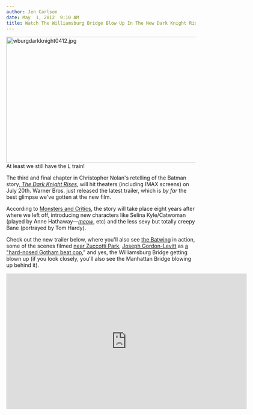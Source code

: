 ```yaml
---
author: Jen Carlson
date: May  1, 2012  9:10 AM
title: Watch The Williamsburg Bridge Blow Up In The New Dark Knight Rises Trailer
---
```


<p><span class="mt-enclosure mt-enclosure-image" style="display: inline;"> <img alt="wburgdarkknight0412.jpg" src="https://web.archive.org/web/20120504035733im_/http://gothamist.com/attachments/arts_jen/wburgdarkknight0412.jpg" width="640" height="335" class="image-none"> </span><br>
<span class="photo_caption">At least we still have the L train!</span></p>

<p>The third and final chapter in Christopher Nolan&apos;s retelling of the Batman story,<a href="https://web.archive.org/web/20120504035733/http://gothamist.com/tags/darkknightrises"> <em>The Dark Knight Rises</em></a>, will hit theaters (including IMAX screens) on July 20th. Warner Bros. just released the latest trailer, which is <em>by far</em> the best glimpse we&apos;ve gotten at the new film.</p>

<p>According to <a href="https://web.archive.org/web/20120504035733/http://www.monstersandcritics.com/movies/news/article_1697466.php/New-full-trailer-for-The-Dark-Knight-Rises-blows-up-online">Monsters and Critics</a>, the story will take place eight years after where we left off, introducing new characters like Selina Kyle/Catwoman (played by Anne Hathaway&#x2014;<a href="https://web.archive.org/web/20120504035733/http://gothamist.com/2011/08/05/introducing_anne_hathaway_as_catwom.php"><em>meow</em></a>, etc) and the less sexy but totally creepy Bane (portrayed by Tom Hardy).</p>

<p>Check out the new trailer below, where you&apos;ll also see <a href="https://web.archive.org/web/20120504035733/http://gothamist.com/2011/11/06/photos_secret_batwing_location_is_a.php#photo-1">the Batwing</a> in action, some of the scenes filmed <a href="https://web.archive.org/web/20120504035733/http://gothamist.com/2011/10/21/dark_knight.php">near Zuccotti Park</a>, <a href="https://web.archive.org/web/20120504035733/http://gothamist.com/tags/josephgordonlevitt">Joseph Gordon-Levitt</a> as <a href="https://web.archive.org/web/20120504035733/http://www.imdb.com/character/ch0247446/bio">a &quot;hard-nosed Gotham beat cop</a>,&quot; and yes, the Williamsburg Bridge getting blown up (if you look closely, you&apos;ll also see the Manhattan Bridge blowing up behind it).</p>

<p><iframe width="640" height="360" src="https://web.archive.org/web/20120504035733if_/http://www.youtube.com/embed/g8evyE9TuYk" frameborder="0" allowfullscreen></iframe></p>